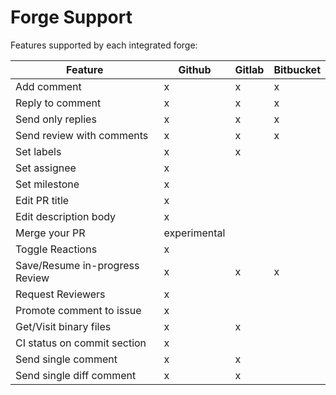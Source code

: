 # Forge Support

Features supported by each integrated forge:

| Feature                        | Github       | Gitlab | Bitbucket |
|--------------------------------|--------------|--------|-----------|
| Add comment                    | x            | x      | x         |
| Reply to comment               | x            | x      | x         |
| Send only replies              | x            | x      | x         |
| Send review with comments      | x            | x      | x         |
| Set labels                     | x            | x      |           |
| Set assignee                   | x            |        |           |
| Set milestone                  | x            |        |           |
| Edit PR title                  | x            |        |           |
| Edit description body          | x            |        |           |
| Merge your PR                  | experimental |        |           |
| Toggle Reactions               | x            |        |           |
| Save/Resume in-progress Review | x            | x      | x         |
| Request Reviewers              | x            |        |           |
| Promote comment to issue       | x            |        |           |
| Get/Visit binary files         | x            | x      |           |
| CI status on commit section    | x            |        |           |
| Send single comment            | x            | x      |           |
| Send single diff comment       | x            | x      |           |


